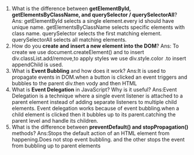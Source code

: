 1. What is the difference between **getElementById, getElementsByClassName, and querySelector / querySelectorAll**?
   Ans: getElementById selects a single element.every id should have unique name.
   getElementsByClassName selects specific elements with class name.
   querySelector selects the first matching element.
   querySelectorAll selects all matching elements.
2. How do you **create and insert a new element into the DOM**?
   Ans: To create we use document.createElement() and to insert div.classList.add/remove,to apply styles we use div.style.color .to insert appendChild is used.
3. What is **Event Bubbling** and how does it work?
   Ans:It is used to propagate events in DOM.when a button is clicked an event triggers and bubbles to the parent div.then vody and then HTML
4. What is **Event Delegation** in JavaScript? Why is it useful?
   Ans:Event Delegation is a technique where a single event listener is attached to a parent element instead of adding separate listeners to multiple child elements. Event delegation works because of event bubbling.when a child element is clicked then it bubbles up to its parent.catching the parent level and handle its children.
5. What is the difference between **preventDefault() and stopPropagation()** methods?
   Ans:Stops the default action of an HTML element from happening.Does not stop event bubbling. and the other stops the event from bubbling up to parent elements
